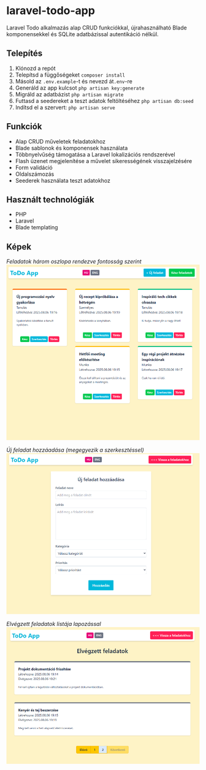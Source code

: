 # laravel-todo-app
Laravel Todo alkalmazás alap CRUD funkciókkal, újrahasználható Blade komponensekkel és SQLite adatbázissal autentikáció nélkül.

## Telepítés
1. Klónozd a repót
2. Telepítsd a függőségeket
    `composer install`
3. Másold az `.env.example`-t és nevezd át`.env`-re
4. Generáld az app kulcsot
    `php artisan key:generate`
5. Migráld az adatbázist
    `php artisan migrate`
6. Futtasd a seedereket a teszt adatok feltöltéséhez
    `php artisan db:seed`
7. Indítsd el a szervert:
    `php artisan serve`

## Funkciók
- Alap CRUD műveletek feladatokhoz
- Blade sablonok és komponensek használata
- Többnyelvűség támogatása a Laravel lokalizációs rendszerével
- Flash üzenet megjelenítése a művelet sikerességének visszajelzésére
- Form validáció
- Oldalszámozás
- Seederek használata teszt adatokhoz

## Használt technológiák
- PHP
- Laravel
- Blade templating

## Képek

*Feladatok három oszlopa rendezve fontosság szerint*
![Todo lista](screenshots/tasklist.png)

*Új feladat hozzáadása (megegyezik a szerkesztéssel)*
![Todo lista](screenshots/add-task.png)

*Elvégzett feladatok listája lapozással*
![Todo lista](screenshots/completed-tasks.png)
